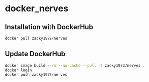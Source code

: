 # docker_nerves

## Installation with DockerHub

```zsh
docker pull zacky1972/nerves
```

## Update DockerHub

```zsh
docker image build --rm --no-cache --pull -t zacky1972/nerves .
docker login
docker push zacky1972/nerves
```

